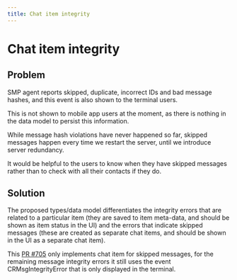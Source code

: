 ```yaml
---
title: Chat item integrity
---
```

# Chat item integrity

## Problem

SMP agent reports skipped, duplicate, incorrect IDs and bad message hashes, and this event is also shown to the terminal users.

This is not shown to mobile app users at the moment, as there is nothing in the data model to persist this information.

While message hash violations have never happened so far, skipped messages happen every time we restart the server, until we introduce server redundancy.

It would be helpful to the users to know when they have skipped messages rather than to check with all their contacts if they do.

## Solution

The proposed types/data model differentiates the integrity errors that are related to a particular item (they are saved to item meta-data, and should be shown as item status in the UI) and the errors that indicate skipped messages (these are created as separate chat items, and should be shown in the UI as a separate chat item).

This [PR #705](https://github.com/simplex-chat/simplex-chat/pull/705) only implements chat item for skipped messages, for the remaining message integrity errors it still uses the event CRMsgIntegrityError that is only displayed in the terminal.
